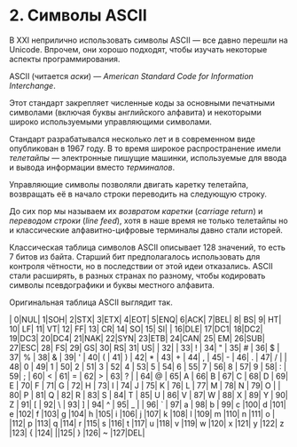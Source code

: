 # 2. Символы ASCII

В XXI неприлично использовать символы ASCII — все давно перешли на Unicode.
Впрочем, они хорошо подходят, чтобы изучать некоторые аспекты программирования.

ASCII (читается *аски*) — *American Standard Code for Information Interchange*.

Этот стандарт закрепляет численные коды за основными печатными символами (включая буквы английского алфавита) и некоторыми широко используемыми управляющими символами.

Стандарт разрабатывался несколько лет и в современном виде опубликован в 1967 году.
В то время широкое распространение имели *телетайпы* — электронные пишущие машинки, используемые для ввода и вывода информации вместо *терминалов*.

Управляющие символы позволяли двигать каретку телетайпа, возвращать её в начало строки переводить на следующую строку.

До сих пор мы называем их *возвратом каретки* (*carriage return*) и *переводом строки* (*line feed*), хотя в наше время не только телетайпы но и классические алфавитно-цифровые терминалы давно стали исторей.

Классическая таблица символов ASCII описывает 128 значений, то есть 7 битов из байта. Старший бит предполагалось использовать для контроля чётности, но в последствии от этой идеи отказались. ASCII стали расширять, в разных странах по разному, чтобы кодировать символы псевдографики и буквы местного алфавита.

Оригинальная таблица ASCII выглядит так.

|  0|NUL|  1|SOH|  2|STX|  3|ETX|  4|EOT|  5|ENQ|  6|ACK|  7|BEL|  8| BS|  9| HT| 10| LF| 11| VT| 12| FF| 13| CR| 14| SO| 15| SI|
| 16|DLE| 17|DC1| 18|DC2| 19|DC3| 20|DC4| 21|NAK| 22|SYN| 23|ETB| 24|CAN| 25| EM| 26|SUB| 27|ESC| 28| FS| 29| GS| 30| RS| 31| US|
| 32|   | 33| ! | 34| " | 35| # | 36| $ | 37| % | 38| & | 39| ' | 40| ( | 41| ) | 42| * | 43| + | 44| , | 45| - | 46| . | 47| / |
| 48| 0 | 49| 1 | 50| 2 | 51| 3 | 52| 4 | 53| 5 | 54| 6 | 55| 7 | 56| 8 | 57| 9 | 58| : | 59| ; | 60| < | 61| = | 62| > | 63| ? |
| 64| @ | 65| A | 66| B | 67| C | 68| D | 69| E | 70| F | 71| G | 72| H | 73| I | 74| J | 75| K | 76| L | 77| M | 78| N | 79| O |
| 80| P | 81| Q | 82| R | 83| S | 84| T | 85| U | 86| V | 87| W | 88| X | 89| Y | 90| Z | 91| [ | 92| \ | 93| ] | 94| ^ | 95| _ |
| 96| ` | 97| a | 98| b | 99| c |100| d |101| e |102| f |103| g |104| h |105| i |106| j |107| k |108| l |109| m |110| n |111| o |
|112| p |113| q |114| r |115| s |116| t |117| u |118| v |119| w |120| x |121| y |122| z |123| { |124| \||125| } |126| ~ |127|DEL|
